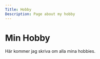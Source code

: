 ```yaml
---
Title: Hobby
Description: Page about my hobby
---
```

<div class ="index center" markdown='1'>

Min Hobby
====

Här kommer jag skriva om alla mina hobbies. 
</div>